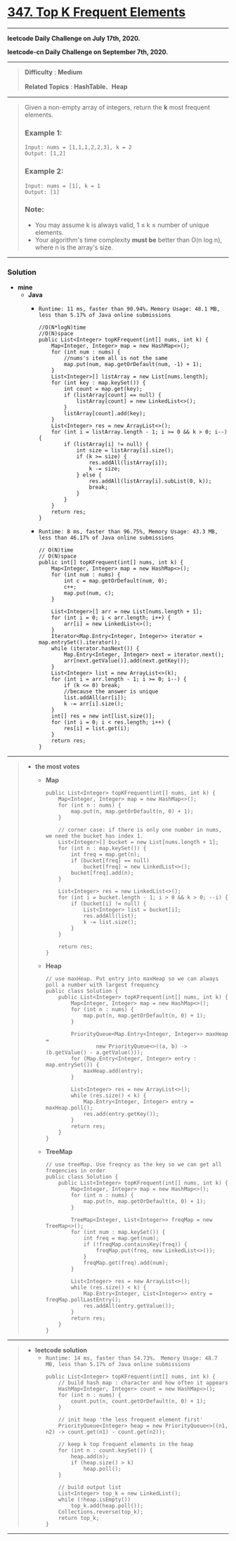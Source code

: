 # [347. Top K Frequent Elements](https://leetcode.com/problems/top-k-frequent-elements/)
---

**leetcode Daily Challenge on July 17th, 2020.**

**leetcode-cn Daily Challenge on September 7th, 2020.**

---

> **Difficulty** : **Medium**
> 
> **Related Topics** : **HashTable**、**Heap**

---

> Given a non-empty array of integers, return the **k** most frequent elements.
>
> ### Example 1:
> ```
> Input: nums = [1,1,1,2,2,3], k = 2
> Output: [1,2]
> ```
>
> ### Example 2:
> ```
> Input: nums = [1], k = 1
> Output: [1]
> ```
>
> ### Note:
> * You may assume k is always valid, 1 ≤ k ≤ number of unique elements.
> * Your algorithm's time complexity **must be** better than O(n log n), where n is the array's size.

---

### Solution
* **mine**
  * **Java** 
    * `Runtime: 11 ms, faster than 90.94%，Memory Usage: 48.1 MB, less than 5.17% of Java online submissions`
      ```
      //O(N*logN)time
      //O(N)space
      public List<Integer> topKFrequent(int[] nums, int k) {
          Map<Integer, Integer> map = new HashMap<>();
          for (int num : nums) {
              //nums's item all is not the same
              map.put(num, map.getOrDefault(num, -1) + 1);
          }
          List<Integer>[] listArray = new List[nums.length];
          for (int key : map.keySet()) {
              int count = map.get(key);
              if (listArray[count] == null) {
                  listArray[count] = new LinkedList<>();
              }
              listArray[count].add(key);
          }
          List<Integer> res = new ArrayList<>();
          for (int i = listArray.length - 1; i >= 0 && k > 0; i--) {
              if (listArray[i] != null) {
                  int size = listArray[i].size();
                  if (k >= size) {
                      res.addAll(listArray[i]);
                      k -= size;
                  } else {
                      res.addAll(listArray[i].subList(0, k));
                      break;
                  }
              }
          }
          return res;
      }
      ```
      
    * `Runtime: 8 ms, faster than 96.75%, Memory Usage: 43.3 MB, less than 46.17% of Java online submissions`
      ```
      // O(N)time
      // O(N)space
      public int[] topKFrequent(int[] nums, int k) {
          Map<Integer, Integer> map = new HashMap<>();
          for (int num : nums) {
              int c = map.getOrDefault(num, 0);
              c++;
              map.put(num, c);
          }

          List<Integer>[] arr = new List[nums.length + 1];
          for (int i = 0; i < arr.length; i++) {
              arr[i] = new LinkedList<>();
          }
          Iterator<Map.Entry<Integer, Integer>> iterator = map.entrySet().iterator();
          while (iterator.hasNext()) {
              Map.Entry<Integer, Integer> next = iterator.next();
              arr[next.getValue()].add(next.getKey());
          }
          List<Integer> list = new ArrayList<>(k);
          for (int i = arr.length - 1; i >= 0; i--) {
              if (k <= 0) break;
              //because the answer is unique
              list.addAll(arr[i]);
              k -= arr[i].size();
          }
          int[] res = new int[list.size()];
          for (int i = 0; i < res.length; i++) {
              res[i] = list.get(i);
          }
          return res;
      }
      ```

---

> * **the most votes**
>   * **Map**
>     ```
>     public List<Integer> topKFrequent(int[] nums, int k) {
>         Map<Integer, Integer> map = new HashMap<>();
>         for (int n : nums) {
>             map.put(n, map.getOrDefault(n, 0) + 1);
>         }
> 
>         // corner case: if there is only one number in nums, we need the bucket has index 1.
>         List<Integer>[] bucket = new List[nums.length + 1];
>         for (int n : map.keySet()) {
>             int freq = map.get(n);
>             if (bucket[freq] == null)
>                 bucket[freq] = new LinkedList<>();
>             bucket[freq].add(n);
>         }
> 
>         List<Integer> res = new LinkedList<>();
>         for (int i = bucket.length - 1; i > 0 && k > 0; --i) {
>             if (bucket[i] != null) {
>                 List<Integer> list = bucket[i];
>                 res.addAll(list);
>                 k -= list.size();
>             }
>         }
> 
>         return res;
>     }
>     ```
> 
>   * **Heap**
>     ```
>     // use maxHeap. Put entry into maxHeap so we can always poll a number with largest frequency
>     public class Solution {
>         public List<Integer> topKFrequent(int[] nums, int k) {
>             Map<Integer, Integer> map = new HashMap<>();
>             for (int n : nums) {
>                 map.put(n, map.getOrDefault(n, 0) + 1);
>             }
> 
>             PriorityQueue<Map.Entry<Integer, Integer>> maxHeap =
>                     new PriorityQueue<>((a, b) -> (b.getValue() - a.getValue()));
>             for (Map.Entry<Integer, Integer> entry : map.entrySet()) {
>                 maxHeap.add(entry);
>             }
> 
>             List<Integer> res = new ArrayList<>();
>             while (res.size() < k) {
>                 Map.Entry<Integer, Integer> entry = maxHeap.poll();
>                 res.add(entry.getKey());
>             }
>             return res;
>         }
>     }
>     ```
>     
> 
>   * **TreeMap**
>     ```
>     // use treeMap. Use freqncy as the key so we can get all freqencies in order
>     public class Solution {
>         public List<Integer> topKFrequent(int[] nums, int k) {
>             Map<Integer, Integer> map = new HashMap<>();
>             for (int n : nums) {
>                 map.put(n, map.getOrDefault(n, 0) + 1);
>             }
> 
>             TreeMap<Integer, List<Integer>> freqMap = new TreeMap<>();
>             for (int num : map.keySet()) {
>                 int freq = map.get(num);
>                 if (!freqMap.containsKey(freq)) {
>                     freqMap.put(freq, new LinkedList<>());
>                 }
>                 freqMap.get(freq).add(num);
>             }
> 
>             List<Integer> res = new ArrayList<>();
>             while (res.size() < k) {
>                 Map.Entry<Integer, List<Integer>> entry = freqMap.pollLastEntry();
>                 res.addAll(entry.getValue());
>             }
>             return res;
>         }
>     }
>     ```
    
---

> * **leetcode solution**
>   * `Runtime: 14 ms, faster than 54.73%， Memory Usage: 48.7 MB, less than 5.17% of Java online submissions`
>     ```
>     public List<Integer> topKFrequent(int[] nums, int k) {
>         // build hash map : character and how often it appears
>         HashMap<Integer, Integer> count = new HashMap<>();
>         for (int n : nums) {
>             count.put(n, count.getOrDefault(n, 0) + 1);
>         }
> 
>         // init heap 'the less frequent element first'
>         PriorityQueue<Integer> heap = new PriorityQueue<>((n1, n2) -> count.get(n1) - count.get(n2));
> 
>         // keep k top frequent elements in the heap
>         for (int n : count.keySet()) {
>             heap.add(n);
>             if (heap.size() > k)
>                 heap.poll();
>         }
> 
>         // build output list
>         List<Integer> top_k = new LinkedList();
>         while (!heap.isEmpty())
>             top_k.add(heap.poll());
>         Collections.reverse(top_k);
>         return top_k;
>     }
>     ```

---
